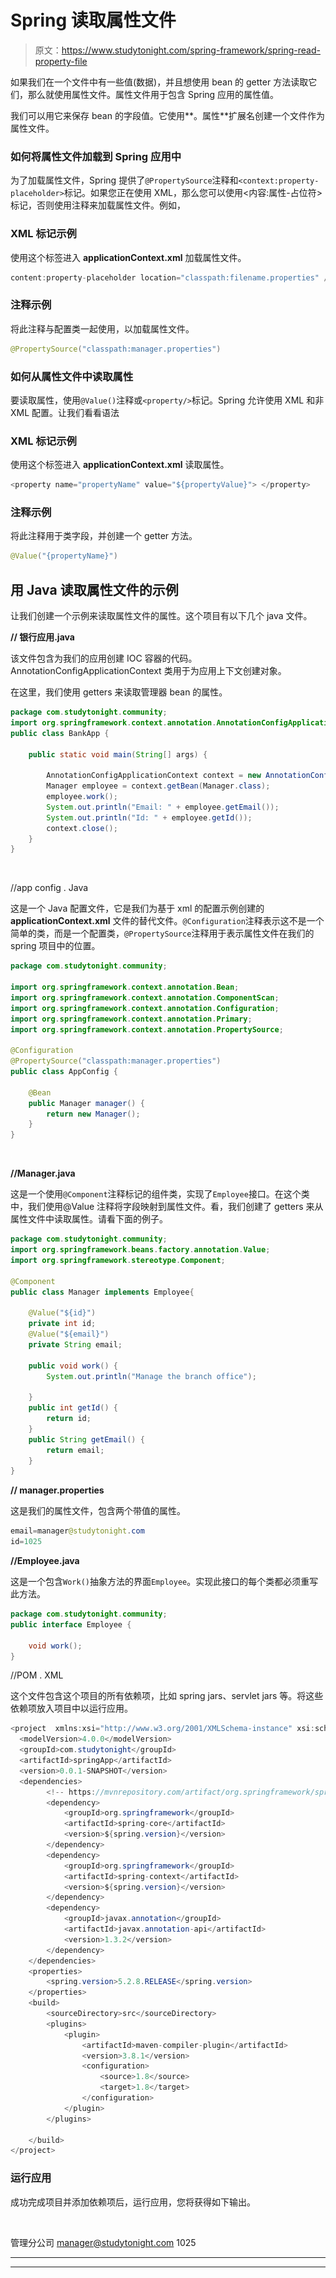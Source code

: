 # Spring 读取属性文件

> 原文：<https://www.studytonight.com/spring-framework/spring-read-property-file>

如果我们在一个文件中有一些值(数据)，并且想使用 bean 的 getter 方法读取它们，那么就使用属性文件。属性文件用于包含 Spring 应用的属性值。

我们可以用它来保存 bean 的字段值。它使用**。属性**扩展名创建一个文件作为属性文件。

### 如何将属性文件加载到 Spring 应用中

为了加载属性文件，Spring 提供了`@PropertySource`注释和`<context:property-placeholder>`标记。如果您正在使用 XML，那么您可以使用<内容:属性-占位符>标记，否则使用注释来加载属性文件。例如，

### XML 标记示例

使用这个标签进入 **applicationContext.xml** 加载属性文件。

```java
content:property-placeholder location="classpath:filename.properties" />
```

### 注释示例

将此注释与配置类一起使用，以加载属性文件。

```java
@PropertySource("classpath:manager.properties")
```

### 如何从属性文件中读取属性

要读取属性，使用`@Value()`注释或`<property/>`标记。Spring 允许使用 XML 和非 XML 配置。让我们看看语法

### XML 标记示例

使用这个标签进入 **applicationContext.xml** 读取属性。

```java
<property name="propertyName" value="${propertyValue}"> </property>

```

### 注释示例

将此注释用于类字段，并创建一个 getter 方法。

```java
@Value("{propertyName}")
```

## 用 Java 读取属性文件的示例

让我们创建一个示例来读取属性文件的属性。这个项目有以下几个 java 文件。

**// 银行应用.java**

该文件包含为我们的应用创建 IOC 容器的代码。AnnotationConfigApplicationContext 类用于为应用上下文创建对象。

在这里，我们使用 getters 来读取管理器 bean 的属性。

```java
package com.studytonight.community;
import org.springframework.context.annotation.AnnotationConfigApplicationContext;
public class BankApp {

	public static void main(String[] args) {

		AnnotationConfigApplicationContext context = new AnnotationConfigApplicationContext(AppConfig.class);
		Manager employee = context.getBean(Manager.class);
		employee.work();
		System.out.println("Email: " + employee.getEmail());
		System.out.println("Id: " + employee.getId());
		context.close();
	}
}
```

![](img/4765334125b448ec4c4bdf8285a1da72.png)![](img/4765334125b448ec4c4bdf8285a1da72.png "Click and drag to move")

//app config . Java

这是一个 Java 配置文件，它是我们为基于 xml 的配置示例创建的 **applicationContext.xml** 文件的替代文件。`@Configuration`注释表示这不是一个简单的类，而是一个配置类，`@PropertySource`注释用于表示属性文件在我们的 spring 项目中的位置。

```java
package com.studytonight.community;

import org.springframework.context.annotation.Bean;
import org.springframework.context.annotation.ComponentScan;
import org.springframework.context.annotation.Configuration;
import org.springframework.context.annotation.Primary;
import org.springframework.context.annotation.PropertySource;

@Configuration
@PropertySource("classpath:manager.properties")
public class AppConfig {

	@Bean
	public Manager manager() {
		return new Manager();
	}
}
```

![](img/4765334125b448ec4c4bdf8285a1da72.png)![](img/4765334125b448ec4c4bdf8285a1da72.png "Click and drag to move")

**//Manager.java**

这是一个使用`@Component`注释标记的组件类，实现了`Employee`接口。在这个类中，我们使用@Value 注释将字段映射到属性文件。看，我们创建了 getters 来从属性文件中读取属性。请看下面的例子。

```java
package com.studytonight.community;
import org.springframework.beans.factory.annotation.Value;
import org.springframework.stereotype.Component;

@Component
public class Manager implements Employee{

	@Value("${id}")
	private int id;
	@Value("${email}")
	private String email;

	public void work() {
		System.out.println("Manage the branch office");

	}
	public int getId() {
		return id;
	}
	public String getEmail() {
		return email;
	}
}
```

**// manager.properties**

这是我们的属性文件，包含两个带值的属性。

```java
email=manager@studytonight.com
id=1025
```

**//Employee.java**

这是一个包含`Work()`抽象方法的界面`Employee`。实现此接口的每个类都必须重写此方法。

```java
package com.studytonight.community;
public interface Employee {

	void work();
} 
```

//POM . XML

这个文件包含这个项目的所有依赖项，比如 spring jars、servlet jars 等。将这些依赖项放入项目中以运行应用。

```java
<project  xmlns:xsi="http://www.w3.org/2001/XMLSchema-instance" xsi:schemaLocation="http://maven.apache.org/POM/4.0.0 https://maven.apache.org/xsd/maven-4.0.0.xsd">
  <modelVersion>4.0.0</modelVersion>
  <groupId>com.studytonight</groupId>
  <artifactId>springApp</artifactId>
  <version>0.0.1-SNAPSHOT</version>
  <dependencies>
		<!-- https://mvnrepository.com/artifact/org.springframework/spring-web -->
		<dependency>
			<groupId>org.springframework</groupId>
			<artifactId>spring-core</artifactId>
			<version>${spring.version}</version>
		</dependency>
		<dependency>
			<groupId>org.springframework</groupId>
			<artifactId>spring-context</artifactId>
			<version>${spring.version}</version>
		</dependency>
		<dependency>
			<groupId>javax.annotation</groupId>
			<artifactId>javax.annotation-api</artifactId>
			<version>1.3.2</version>
		</dependency>
	</dependencies>
	<properties>
		<spring.version>5.2.8.RELEASE</spring.version>
	</properties>
	<build>
		<sourceDirectory>src</sourceDirectory>
		<plugins>
			<plugin>
				<artifactId>maven-compiler-plugin</artifactId>
				<version>3.8.1</version>
				<configuration>
					<source>1.8</source>
					<target>1.8</target>
				</configuration>
			</plugin>
		</plugins>

	</build>
</project>
```

### 运行应用

成功完成项目并添加依赖项后，运行应用，您将获得如下输出。

![](img/4765334125b448ec4c4bdf8285a1da72.png)

管理分公司
manager@studytonight.com
1025

* * *

* * *